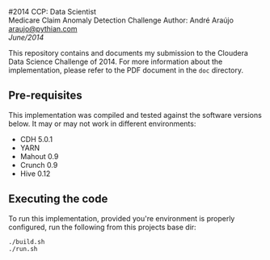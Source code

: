 #2014 CCP: Data Scientist<br>Medicare Claim Anomaly Detection Challenge
Author: André Araújo <araujo@pythian.com><br>*June/2014*

This repository contains and documents my submission to the Cloudera Data Science Challenge of 2014.
For more information about the implementation, please refer to the PDF document in the `doc` directory.

## Pre-requisites

This implementation was compiled and tested against the software versions below. It may or may not work in different environments:

* CDH 5.0.1
* YARN
* Mahout 0.9
* Crunch 0.9
* Hive 0.12

## Executing the code

To run this implementation, provided you're environment is properly configured, run the following from this projects base dir:

```
./build.sh
./run.sh
```
